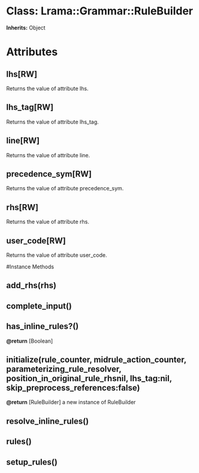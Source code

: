 # Class: Lrama::Grammar::RuleBuilder
**Inherits:** Object
    



# Attributes
## lhs[RW] [](#attribute-i-lhs)
Returns the value of attribute lhs.

## lhs_tag[RW] [](#attribute-i-lhs_tag)
Returns the value of attribute lhs_tag.

## line[RW] [](#attribute-i-line)
Returns the value of attribute line.

## precedence_sym[RW] [](#attribute-i-precedence_sym)
Returns the value of attribute precedence_sym.

## rhs[RW] [](#attribute-i-rhs)
Returns the value of attribute rhs.

## user_code[RW] [](#attribute-i-user_code)
Returns the value of attribute user_code.


#Instance Methods
## add_rhs(rhs) [](#method-i-add_rhs)

## complete_input() [](#method-i-complete_input)

## has_inline_rules?() [](#method-i-has_inline_rules?)

**@return** [Boolean] 

## initialize(rule_counter, midrule_action_counter, parameterizing_rule_resolver, position_in_original_rule_rhsnil, lhs_tag:nil, skip_preprocess_references:false) [](#method-i-initialize)

**@return** [RuleBuilder] a new instance of RuleBuilder

## resolve_inline_rules() [](#method-i-resolve_inline_rules)

## rules() [](#method-i-rules)

## setup_rules() [](#method-i-setup_rules)

